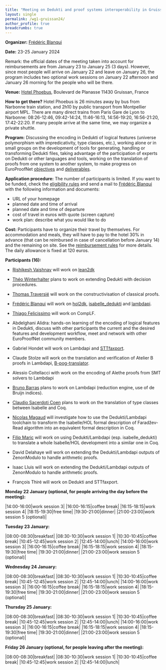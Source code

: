 ```yaml
---
title: "Meeting on Dedukti and proof systems interoperability in Gruissan in January 2024"
layout: single
permalink: /wg1-gruissan24/
author_profile: true
breadcrumbs: true
---
```


<!--img src="/_pages/WG1/Jan2023/20230129_135357_resized.jpg"/-->

**Organizer:** [Frédéric Blanqui](https://blanqui.gitlabpages.inria.fr/)

**Date:** 23-25 January 2024

Remark: the official dates of the meeting taken into account for reimbursements are from January 23 to January 25 (3 days). However, since most people will arrive on January 22 and leave on January 26, the program includes two optional work sessions on January 22 afternoon and January 26 morning for the people who will be there.

**Venue:** [Hotel Phoebus](https://hotels-gruissan.com/), Boulevard de Planasse 11430 Gruissan, France

**How to get there?** Hotel Phoebus is 26 minutes away by bus from
Narbonne train station, and 2h10 by public transport from Montpellier
airport MPL. There are many direct trains from Paris Gare de Lyon to
Narbonne: 08:26-12:46, 09:42-14:24, 11:46-16:13, 14:56-19:20,
16:56-21:20, 17:42-22:20. If many people arrive at the same time, we
may organize a private shuttle.

<!--A shuttle will be organized from/to the train station on October 15 at 15:30, and from the hotel to Remiremont train station on October 19 at 15:00. If you want to take the shuttle, send a mail to [Frédéric Blanqui](https://blanqui.gitlabpages.inria.fr/)-->

**Program:** Discussing the encoding in Dedukti of logical features (universe polymorphism with impredicativity, type classes, etc.), working alone or in small groups on the development of tools for generating, handling or transforming Dedukti files, taking advantage of the participation of experts on Dedukti or other languages and tools, working on the translation of proofs from one system to another system, to make progress on EuroProofNet [objectives](../objectives) and [deliverables](../deliverables).

**Application procedure:** The number of participants is limited. If you want to be funded, check the [eligibility rules](https://europroofnet.github.io/eligibility/) and send a mail to [Frédéric Blanqui](https://blanqui.gitlabpages.inria.fr/) with the following information and documents:

  * URL of your homepage
  * planned date and time of arrival
  * planned date and time of departure
  * cost of travel in euros with quote (screen capture)
  * work plan: describe what you would like to do

**Cost:** Participants have to organize their travel by themselves. For accommodation and meals, they will have to pay to the hotel 30% in advance (that can be reimbursed in case of cancellation before January 14) and the remaining on site. See the [reimbursement rules](https://europroofnet.github.io/reimbursement-rules/) for more details. The daily allowance is fixed at 120 euros.

**Participants (16):**

<!-- hotel paid -->

- [Rishikesh Vaishnav](https://lmf.cnrs.fr/Perso/RishVaishnav) will work on [lean2dk](https://github.com/Deducteam/lean2dk)

- [Théo Winterhalter](https://theowinterhalter.github.io/) plans to work on extending Dedukti with decision procedures.

- [Thomas Traversié]( https://thomastraversie.github.io/) will work on the constructivisation of classical proofs.

- [Frédéric Blanqui](https://blanqui.gitlabpages.inria.fr/) will work on [hol2dk](https://github.com/Deducteam/hol2dk/), [isabelle\_dedukti](https://github.com/Deducteam/isabelle_dedukti/) and [lambdapi](https://github.com/Deducteam/lambdapi/).

- [Thiago Felicissimo](http://www.lsv.fr/~felicissimo/) will work on CompLF.

- Abdelghani Alidra: hands-on learning of the encoding of logical features in Dedukti, discuss with other participants the current and the desired features and development workflow, meet and network with other EuroProofNet community members.

- Gabriel Hondet will work on Lambdapi and [STTfaxport](https://github.com/Deducteam/sttfaxport).

- Claude Stolze will work on the translation and verification of Atelier B proofs in Lambdapi, [B-pog-translator](https://github.com/Deducteam/B-pog-translator).

- Alessio Coltellacci with work on the encoding of Alethe proofs from SMT solvers to Lambdapi

<!-- hotel not not paid yet -->

- [Bruno Barras](http://www.lsv.fr/~barras/) plans to work on Lambdapi (reduction engine, use of de Bruijn indices).

- [Claudio Sacerdoti Coen](http://www.cs.unibo.it/~sacerdot/) plans to work on the translation of type classes between Isabelle and Coq.

- [Nicolas Magaud](https://dpt-info.u-strasbg.fr/~magaud/) will investigate how to use the Dedukti/Lambdapi toolchain to transform the Isabelle/HOL formal description of Faradžev-Read algorithm into an equivalent formal description in Coq.

- [Filip Maric](http://www.matf.bg.ac.rs/~filip) will work on using Dedukti/Lambdapi (esp. isabelle_dedukti) to translate a whole Isabelle/HOL development into a similar one in Coq.

- David Delahaye will work on extending the Dedukti/Lambdapi outputs of ZenonModulo to handle arithmetic proofs.

- Isaac Lluis will work on extending the Dedukti/Lambdapi outputs of ZenonModulo to handle arithmetic proofs.

- François Thiré will work on Dedukti and STTfaxport.

<!-- to be confirmed -->
<!--
- Sophie Tourret

- Melanie Taprogge

- [Artur Korniłowicz](http://math.uwb.edu.pl/~arturk/)

- [Amélie Ledein](https://lmf.cnrs.fr/Perso/AmelieLedein)
-->

**Monday 22 January (optional, for people arriving the day before the meeting):**

|14:00-16:00|work session 3|
|16:00-16:15|coffee break|
|16:15-18:15|work session 4|
|18:15-19:30|free time|
|19:30-21:00|dinner|
|21:00-23:00|work session 5 (optional)|

**Tuesday 23 January:**

|08:00-08:30|breakfast|
|08:30-10:30|work session 1|
|10:30-10:45|coffee break|
|10:45-12:45|work session 2|
|12:45-14:00|lunch|
|14:00-16:00|work session 3|
|16:00-16:15|coffee break|
|16:15-18:15|work session 4|
|18:15-19:30|free time|
|19:30-21:00|dinner|
|21:00-23:00|work session 5 (optional)|

**Wednesday 24 January:**

|08:00-08:30|breakfast|
|08:30-10:30|work session 1|
|10:30-10:45|coffee break|
|10:45-12:45|work session 2|
|12:45-14:00|lunch|
|14:00-16:00|work session 3|
|16:00-16:15|coffee break|
|16:15-18:15|work session 4|
|18:15-19:30|free time|
|19:30-21:00|dinner|
|21:00-23:00|work session 5 (optional)|

**Thursday 25 January:**

|08:00-08:30|breakfast|
|08:30-10:30|work session 1|
|10:30-10:45|coffee break|
|10:45-12:45|work session 2|
|12:45-14:00|lunch|
|14:00-16:00|work session 3|
|16:00-16:15|coffee break|
|16:15-18:15|work session 4|
|18:15-19:30|free time|
|19:30-21:00|dinner|
|21:00-23:00|work session 5 (optional)|

**Friday 26 January (optional, for people leaving after the meeting):**

|08:00-08:30|breakfast|
|08:30-10:30|work session 1|
|10:30-10:45|coffee break|
|10:45-12:45|work session 2|
|12:45-14:00|lunch|

<!--img src="/_pages/WG1/Jan2023/20230126_161524_resized.jpg"/-->
